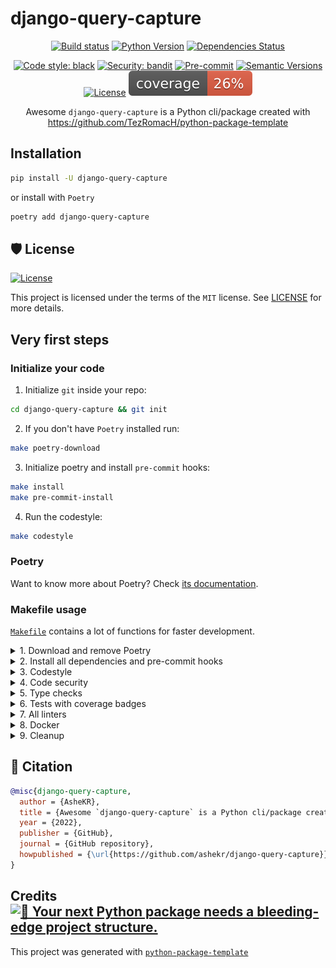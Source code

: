 # django-query-capture

<div align="center">

[![Build status](https://github.com/ashekr/django-query-capture/workflows/build/badge.svg?branch=master&event=push)](https://github.com/ashekr/django-query-capture/actions?query=workflow%3Abuild)
[![Python Version](https://img.shields.io/pypi/pyversions/django-query-capture.svg)](https://pypi.org/project/django-query-capture/)
[![Dependencies Status](https://img.shields.io/badge/dependencies-up%20to%20date-brightgreen.svg)](https://github.com/ashekr/django-query-capture/pulls?utf8=%E2%9C%93&q=is%3Apr%20author%3Aapp%2Fdependabot)

[![Code style: black](https://img.shields.io/badge/code%20style-black-000000.svg)](https://github.com/psf/black)
[![Security: bandit](https://img.shields.io/badge/security-bandit-green.svg)](https://github.com/PyCQA/bandit)
[![Pre-commit](https://img.shields.io/badge/pre--commit-enabled-brightgreen?logo=pre-commit&logoColor=white)](https://github.com/ashekr/django-query-capture/blob/master/.pre-commit-config.yaml)
[![Semantic Versions](https://img.shields.io/badge/%20%20%F0%9F%93%A6%F0%9F%9A%80-semantic--versions-e10079.svg)](https://github.com/ashekr/django-query-capture/releases)
[![License](https://img.shields.io/github/license/ashekr/django-query-capture)](https://github.com/ashekr/django-query-capture/blob/master/LICENSE)
![Coverage Report](assets/images/coverage.svg)

Awesome `django-query-capture` is a Python cli/package created with https://github.com/TezRomacH/python-package-template

</div>

## Installation

```bash
pip install -U django-query-capture
```

or install with `Poetry`

```bash
poetry add django-query-capture
```

## 🛡 License

[![License](https://img.shields.io/github/license/ashekr/django-query-capture)](https://github.com/ashekr/django-query-capture/blob/master/LICENSE)

This project is licensed under the terms of the `MIT` license. See [LICENSE](https://github.com/ashekr/django-query-capture/blob/master/LICENSE) for more details.

## Very first steps

### Initialize your code

1. Initialize `git` inside your repo:

```bash
cd django-query-capture && git init
```

2. If you don't have `Poetry` installed run:

```bash
make poetry-download
```

3. Initialize poetry and install `pre-commit` hooks:

```bash
make install
make pre-commit-install
```

4. Run the codestyle:

```bash
make codestyle
```

### Poetry

Want to know more about Poetry? Check [its documentation](https://python-poetry.org/docs/).

### Makefile usage

[`Makefile`](https://github.com/ashekr/django-query-capture/blob/master/Makefile) contains a lot of functions for faster development.

<details>
<summary>1. Download and remove Poetry</summary>
<p>

To download and install Poetry run:

```bash
make poetry-download
```

To uninstall

```bash
make poetry-remove
```

</p>
</details>

<details>
<summary>2. Install all dependencies and pre-commit hooks</summary>
<p>

Install requirements:

```bash
make install
```

Pre-commit hooks coulb be installed after `git init` via

```bash
make pre-commit-install
```

</p>
</details>

<details>
<summary>3. Codestyle</summary>
<p>

Automatic formatting uses `pyupgrade`, `isort` and `black`.

```bash
make codestyle

# or use synonym
make formatting
```

Codestyle checks only, without rewriting files:

```bash
make check-codestyle
```

> Note: `check-codestyle` uses `isort`, `black` and `darglint` library

Update all dev libraries to the latest version using one comand

```bash
make update-dev-deps
```

</details>
<details>
<summary>4. Code security</summary>
<p>

```bash
make check-safety
```

This command launches `Poetry` integrity checks as well as identifies security issues with `Safety` and `Bandit`.

```bash
make check-safety
```

</p>
</details>

<details>
<summary>5. Type checks</summary>
<p>

Run `mypy` static type checker

```bash
make mypy
```

</p>
</details>

<details>
<summary>6. Tests with coverage badges</summary>
<p>

Run `pytest`

```bash
make test
```

</p>
</details>

<details>
<summary>7. All linters</summary>
<p>

Of course there is a command to ~~rule~~ run all linters in one:

```bash
make lint
```

the same as:

```bash
make test && make check-codestyle && make mypy && make check-safety
```

</p>
</details>

<details>
<summary>8. Docker</summary>
<p>

```bash
make docker-build
```

which is equivalent to:

```bash
make docker-build VERSION=latest
```

Remove docker image with

```bash
make docker-remove
```

More information [about docker](https://github.com/ashekr/django-query-capture/tree/master/docker).

</p>
</details>

<details>
<summary>9. Cleanup</summary>
<p>
Delete pycache files

```bash
make pycache-remove
```

Remove package build

```bash
make build-remove
```

Delete .DS_STORE files

```bash
make dsstore-remove
```

Remove .mypycache

```bash
make mypycache-remove
```

Or to remove all above run:

```bash
make cleanup
```

</p>
</details>

## 📃 Citation

```bibtex
@misc{django-query-capture,
  author = {AsheKR},
  title = {Awesome `django-query-capture` is a Python cli/package created with https://github.com/TezRomacH/python-package-template},
  year = {2022},
  publisher = {GitHub},
  journal = {GitHub repository},
  howpublished = {\url{https://github.com/ashekr/django-query-capture}}
}
```

## Credits [![🚀 Your next Python package needs a bleeding-edge project structure.](https://img.shields.io/badge/python--package--template-%F0%9F%9A%80-brightgreen)](https://github.com/TezRomacH/python-package-template)

This project was generated with [`python-package-template`](https://github.com/TezRomacH/python-package-template)
